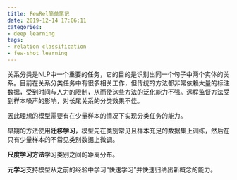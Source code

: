 ```yaml
---
title: FewRel简单笔记
date: 2019-12-14 17:06:11
categories:
- deep learning
tags:
- relation classification
- few-shot learning
---
```


关系分类是NLP中一个重要的任务，它的目的是识别出同一个句子中两个实体的关系。目前在关系分类任务中有很多相关工作，但传统的方法都非常依赖大量的标注数据，受到时间与人力的限制，从而使这些方法的泛化能力不强。远程监督方法受到样本噪声的影响，对长尾关系的分类效果不佳。
<!--more-->

因此理想的模型需要有在少量样本的情况下实现分类任务的能力。

早期的方法使用**迁移学习**，模型先在类别常见且样本充足的数据集上训练，然后在只有少量样本的不常见类别数据上微调。

**尺度学习方法**学习类别之间的距离分布。

**元学习**支持模型从之前的经验中学习“快速学习”并快速归纳出新概念的能力。